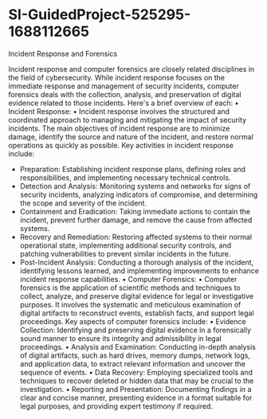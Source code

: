 # SI-GuidedProject-525295-1688112665
Incident Response and Forensics

 Incident response and computer forensics are closely related disciplines in the field of cybersecurity. While incident response focuses on the immediate response and 
management of security incidents, computer forensics deals with the collection, analysis, and preservation of digital evidence related to those incidents. Here's a brief overview of 
each:
• Incident Response:
• Incident response involves the structured and coordinated approach to managing and mitigating the impact of security incidents. The main objectives of incident response are to 
minimize damage, identify the source and nature of the incident, and restore normal operations as quickly as possible. Key activities in incident response include:
- Preparation: Establishing incident response plans, defining roles and responsibilities, and implementing necessary technical controls.
- Detection and Analysis: Monitoring systems and networks for signs of security incidents, analyzing indicators of compromise, and determining the scope and severity of 
the incident.
- Containment and Eradication: Taking immediate actions to contain the incident, prevent further damage, and remove the cause from affected systems.
- Recovery and Remediation: Restoring affected systems to their normal operational state, implementing additional security controls, and patching vulnerabilities to prevent 
similar incidents in the future.
- Post-Incident Analysis: Conducting a thorough analysis of the incident, identifying lessons learned, and implementing improvements to enhance incident response 
capabilities.
• Computer Forensics:
• Computer forensics is the application of scientific methods and techniques to collect, analyze, and preserve digital evidence for legal or investigative purposes. It involves the 
systematic and meticulous examination of digital artifacts to reconstruct events, establish facts, and support legal proceedings. Key aspects of computer forensics include:
• Evidence Collection: Identifying and preserving digital evidence in a forensically sound manner to ensure its integrity and admissibility in legal proceedings.
• Analysis and Examination: Conducting in-depth analysis of digital artifacts, such as hard drives, memory dumps, network logs, and application data, to extract relevant 
information and uncover the sequence of events.
• Data Recovery: Employing specialized tools and techniques to recover deleted or hidden data that may be crucial to the investigation.
• Reporting and Presentation: Documenting findings in a clear and concise manner, presenting evidence in a format suitable for legal purposes, and providing expert testimony if 
required.
